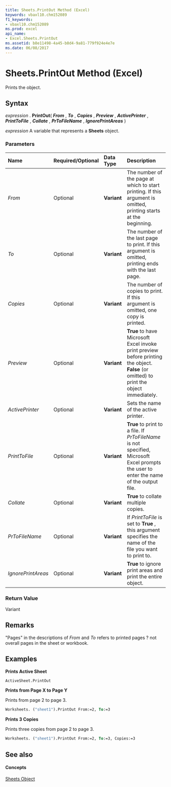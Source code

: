 ```yaml
---
title: Sheets.PrintOut Method (Excel)
keywords: vbaxl10.chm152089
f1_keywords:
- vbaxl10.chm152089
ms.prod: excel
api_name:
- Excel.Sheets.PrintOut
ms.assetid: b8e11498-4a45-b0d4-9a81-779f924e4e7e
ms.date: 06/08/2017
---
```



# Sheets.PrintOut Method (Excel)

Prints the object.


## Syntax

 _expression_ . **PrintOut**( **_From_** , **_To_** , **_Copies_** , **_Preview_** , **_ActivePrinter_** , **_PrintToFile_** , **_Collate_** , **_PrToFileName_** , **_IgnorePrintAreas_** )

 _expression_ A variable that represents a **Sheets** object.


### Parameters



|**Name**|**Required/Optional**|**Data Type**|**Description**|
|:-----|:-----|:-----|:-----|
| _From_|Optional| **Variant**|The number of the page at which to start printing. If this argument is omitted, printing starts at the beginning.|
| _To_|Optional| **Variant**|The number of the last page to print. If this argument is omitted, printing ends with the last page.|
| _Copies_|Optional| **Variant**|The number of copies to print. If this argument is omitted, one copy is printed.|
| _Preview_|Optional| **Variant**| **True** to have Microsoft Excel invoke print preview before printing the object. **False** (or omitted) to print the object immediately.|
| _ActivePrinter_|Optional| **Variant**|Sets the name of the active printer.|
| _PrintToFile_|Optional| **Variant**| **True** to print to a file. If _PrToFileName_ is not specified, Microsoft Excel prompts the user to enter the name of the output file.|
| _Collate_|Optional| **Variant**| **True** to collate multiple copies.|
| _PrToFileName_|Optional| **Variant**|If  _PrintToFile_ is set to **True** , this argument specifies the name of the file you want to print to.|
| _IgnorePrintAreas_|Optional| **Variant**| **True** to ignore print areas and print the entire object.|

### Return Value

Variant


## Remarks

"Pages" in the descriptions of  _From_ and _To_ refers to printed pages ? not overall pages in the sheet or workbook.


## Examples

 **Prints Active Sheet**


```vb
ActiveSheet.PrintOut
```

 **Prints from Page X to Page Y**

Prints from page 2 to page 3.




```vb
Worksheets. ("sheet1").PrintOut From:=2, To:=3
```

 **Prints 3 Copies**

Prints three copies from page 2 to page 3.




```vb
Worksheets. ("sheet1").PrintOut From:=2, To:=3, Copies:=3
```


## See also


#### Concepts


[Sheets Object](Excel.Sheets.md)

